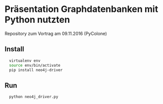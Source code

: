# Präsentation Graphdatenbanken mit Python nutzten
Repository zum Vortrag am 09.11.2016 (PyColone)

## Install

```sh
  virtualenv env
  source env/bin/activate
  pip install neo4j-driver
```

## Run 

```sh
  python neo4j_driver.py 
```
